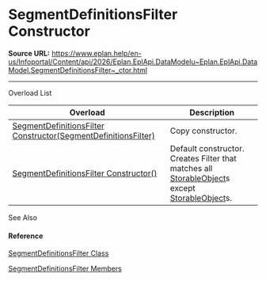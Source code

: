 # SegmentDefinitionsFilter Constructor

**Source URL:** https://www.eplan.help/en-us/Infoportal/Content/api/2026/Eplan.EplApi.DataModelu~Eplan.EplApi.DataModel.SegmentDefinitionsFilter~_ctor.html

---

Overload List

| Overload | Description |
| --- | --- |
| [SegmentDefinitionsFilter Constructor(SegmentDefinitionsFilter)](Eplan.EplApi.DataModelu~Eplan.EplApi.DataModel.SegmentDefinitionsFilter~_ctor(SegmentDefinitionsFilter).html) | Copy constructor. |
| [SegmentDefinitionsFilter Constructor()](Eplan.EplApi.DataModelu~Eplan.EplApi.DataModel.SegmentDefinitionsFilter~_ctor().html) | Default constructor. Creates Filter that matches all [StorableObject](Eplan.EplApi.DataModelu~Eplan.EplApi.DataModel.StorableObject.html)s except [StorableObject](Eplan.EplApi.DataModelu~Eplan.EplApi.DataModel.StorableObject.html)s. |



See Also

#### Reference

[SegmentDefinitionsFilter Class](Eplan.EplApi.DataModelu~Eplan.EplApi.DataModel.SegmentDefinitionsFilter.html)
  
[SegmentDefinitionsFilter Members](Eplan.EplApi.DataModelu~Eplan.EplApi.DataModel.SegmentDefinitionsFilter_members.html)